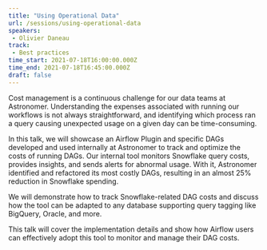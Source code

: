 ```yaml
---
title: "Using Operational Data"
url: /sessions/using-operational-data
speakers:
 - Olivier Daneau
track:
 - Best practices
time_start: 2021-07-18T16:00:00.000Z
time_end: 2021-07-18T16:45:00.000Z
draft: false
---
```


Cost management is a continuous challenge for our data teams at Astronomer. Understanding the expenses associated with running our workflows is not always straightforward, and identifying which process ran a query causing unexpected usage on a given day can be time-consuming.

In this talk, we will showcase an Airflow Plugin and specific DAGs developed and used internally at Astronomer to track and optimize the costs of running DAGs. Our internal tool monitors Snowflake query costs, provides insights, and sends alerts for abnormal usage. With it, Astronomer identified and refactored its most costly DAGs, resulting in an almost 25% reduction in Snowflake spending.

We will demonstrate how to track Snowflake-related DAG costs and discuss how the tool can be adapted to any database supporting query tagging like BigQuery, Oracle, and more.

This talk will cover the implementation details and show how Airflow users can effectively adopt this tool to monitor and manage their DAG costs.
